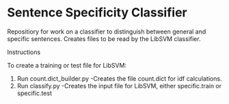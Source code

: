 # Sentence Specificity Classifier
Repositiory for work on a classifier to distinguish between general and specific sentences.
Creates files to be read by the LibSVM classifier.

Instructions

To create a training or test file for LibSVM:

1) Run count.dict_builder.py
  -Creates the file count.dict for idf calculations.
2) Run classify.py
   -Creates the input file for LibSVM, either specific.train or specific.test
